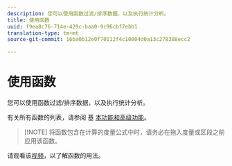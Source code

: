 ```yaml
---
description: 您可以使用函数过滤/排序数据，以及执行统计分析。
title: 使用函数
uuid: f9ea8c76-714e-429c-baa0-9c96cbf7ebb1
translation-type: tm+mt
source-git-commit: 16ba0b12e0f70112f4c10804d0a13c278388ecc2

---
```



# 使用函数

您可以使用函数过滤/排序数据，以及执行统计分析。

有关所有函数的列表，请参阅 基 [本功能](/help/components/c-calcmetrics/cm-reference/cm-functions.md)[和高级功能](/help/components/c-calcmetrics/cm-reference/cm-adv-functions.md)。

> [!NOTE] 将函数包含在计算的度量公式中时，请务必在拖入度量或区段之前应用该函数。

请观看该[视频](https://youtu.be/SSyWvomnewI)，以了解函数的用法。

